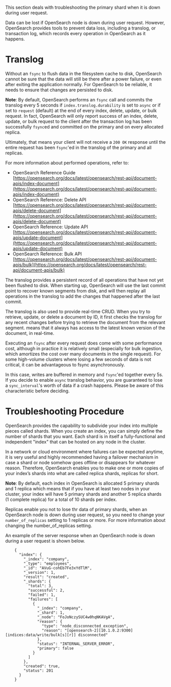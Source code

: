 This section deals with troubleshooting the primary shard when it is down during user request.

Data can be lost if OpenSearch node is down during user request. However, OpenSearch provides tools to prevent data loss, including a translog, or transaction log, which records every operation in OpenSearch as it happens.

# Translog

Without an `fsync` to flush data in the filesystem cache to disk, OpenSearch cannot be sure that the data will still be there after a power failure, or even after exiting the application normally. For OpenSearch to be reliable, it needs to ensure that changes are persisted to disk.

**Note**: By default, OpenSearch performs an `fsync` call and commits the translog every 5 seconds if `index.translog.durability` is set to `async` or if set to `request` (default) at the end of every index, delete, update, or bulk request. In fact, OpenSearch will only report success of an index, delete, update, or bulk request to the client after the transaction log has been successfully `fsync`ed and committed on the primary and on every allocated replica.

Ultimately, that means your client will not receive a `200 OK` response until the entire request has been `fsync`'ed in the translog of the primary and all replicas.

For more information about performed operations, refer to:

* OpenSearch Reference Guide [https://opensearch.org/docs/latest/opensearch/rest-api/document-apis/index-document](https://opensearch.org/docs/latest/opensearch/rest-api/document-apis/index-document)
* OpenSearch Reference: Delete API [https://opensearch.org/docs/latest/opensearch/rest-api/document-apis/delete-document](https://opensearch.org/docs/latest/opensearch/rest-api/document-apis/delete-document)
* OpenSearch Reference: Update API [https://opensearch.org/docs/latest/opensearch/rest-api/document-apis/update-document](https://opensearch.org/docs/latest/opensearch/rest-api/document-apis/update-document)
* OpenSearch Reference: Bulk API [https://opensearch.org/docs/latest/opensearch/rest-api/document-apis/bulk](https://opensearch.org/docs/latest/opensearch/rest-api/document-apis/bulk)

The translog provides a persistent record of all operations that have not yet been flushed to disk. When starting up, OpenSearch will use the last commit point to recover known segments from disk, and will then replay all operations in the translog to add the changes that happened after the last commit.

The translog is also used to provide real-time CRUD. When you try to retrieve, update, or delete a document by ID, it first checks the translog for any recent changes before trying to retrieve the document from the relevant segment. means that it always has access to the latest known version of the document, in real-time.

Executing an `fsync` after every request does come with some performance cost, although in practice it is relatively small (especially for bulk ingestion, which amortizes the cost over many documents in the single request). For some high-volume clusters where losing a few seconds of data is not critical, it can be advantageous to fsync asynchronously.

In this case, writes are buffered in memory and `fsync`'ed together every 5s. If you decide to enable `async` translog behavior, you are guaranteed to lose a `sync_interval`'s worth of data if a crash happens. Please be aware of this characteristic before deciding.

# Troubleshooting Procedure

OpenSearch provides the capability to subdivide your index into multiple pieces called shards. When you create an index, you can simply define the number of shards that you want. Each shard is in itself a fully-functional and independent "index" that can be hosted on any node in the cluster.

In a network or cloud environment where failures can be expected anytime, it is very useful and highly recommended having a failover mechanism in case a shard or node somehow goes offline or disappears for whatever reason. Therefore, OpenSearch enables you to make one or more copies of your index’s shards into what are called replica shards, replicas for short.

**Note**: By default, each index in OpenSearch is allocated 5 primary shards and 1 replica which means that if you have at least two nodes in your cluster, your index will have 5 primary shards and another 5 replica shards (1 complete replica) for a total of 10 shards per index.

Replicas enable you not to lose thr data of primary shards, when an OpenSearch node is down during user request, so you need to change your `number_of_replicas` setting to 1 replicas or more. For more information about changing the number\_of\_replicas setting.

An example of the server response when an OpenSearch node is down during a user request is shown below.

```
    {
      "index": {
        "_index": "company",
        "_type": "employees",
        "_id": "AVuG-cohEb7Fe3xYdTlM",
        "_version": 1,
        "result": "created",
        "_shards": {
          "total": 3,
          "successful": 2,
          "failed": 1,
          "failures": [
            {
              "_index": "company",
              "_shard": 1,
              "_node": "FoJoNczySUC4w0hqNKAVgA",
              "reason": {
                "type": "node_disconnected_exception",
                "reason": "[opensearch-2][10.1.0.2:9300][indices:data/write/bulk[s][r]] disconnected"
              },
              "status": "INTERNAL_SERVER_ERROR",
              "primary": false
            }
          ]
        },
        "created": true,
        "status": 201
      }
    }
```
